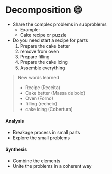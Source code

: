 # Decomposition :smile:

- Share the complex problems in  subproblems
  - Example:
  - Cake recipe or puzzle
- Do you need start a recipe for parts 
  1. Prepare the cake better
  2. remove from oven
  3. Prepare filling
  4.  Prepare the cake icing
  5. Assemble everything

> New words learned
>
> - Recipe (Receita)
> - Cake better (Massa de bolo)
> - Oven (Forno)
> - filling (recheio)
> - cake icing (Cobertura)



#### Analysis

- Breakage process in small parts
- Explore the small problems

#### Synthesis

- Combine the elements
- Unite the problems in a coherent way

